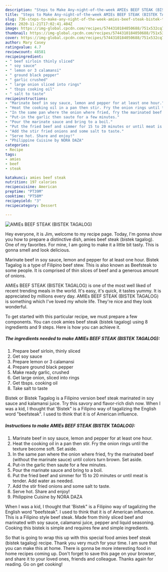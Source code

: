 ```yaml
---
description: "Steps to Make Any-night-of-the-week AMIEs BEEF STEAK (BISTEK TAGALOG)"
title: "Steps to Make Any-night-of-the-week AMIEs BEEF STEAK (BISTEK TAGALOG)"
slug: 736-steps-to-make-any-night-of-the-week-amies-beef-steak-bistek-tagalog
date: 2020-11-21T17:02:41.404Z
image: https://img-global.cpcdn.com/recipes/5744310184050688/751x532cq70/amies-beef-steak-bistek-tagalog-recipe-main-photo.jpg
thumbnail: https://img-global.cpcdn.com/recipes/5744310184050688/751x532cq70/amies-beef-steak-bistek-tagalog-recipe-main-photo.jpg
cover: https://img-global.cpcdn.com/recipes/5744310184050688/751x532cq70/amies-beef-steak-bistek-tagalog-recipe-main-photo.jpg
author: Mary Casey
ratingvalue: 4.7
reviewcount: 48581
recipeingredient:
- " beef sirloin thinly sliced"
- " soy sauce"
- " lemon or 3 calamansi"
- " ground black pepper"
- " garlic crushed"
- " large onion sliced into rings"
- " tbsps cooking oil"
- " salt to taste"
recipeinstructions:
- "Marinate beef in soy sauce, lemon and pepper for at least one hour."
- "Heat the cooking oil in a pan then stir. Fry the onion rings until the texture become soft. Set aside."
- "In the same pan where the onion where fried, fry the marinated beef (without the marinate sauce) until colors turn brown. Set aside."
- "Put-in the garlic then saute for a few minutes."
- "Pour the marinate sauce and bring to a boil."
- "Put the fried beef and simmer for 15 to 20 minutes or until meat is tender. Add water as needed."
- "Add the stir fried onions and some salt to taste."
- "Serve hot. Share and enjoy!"
- "Philippine Cuisine by NORA DAZA"
categories:
- Recipe
tags:
- amies
- beef
- steak

katakunci: amies beef steak 
nutrition: 197 calories
recipecuisine: American
preptime: "PT39M"
cooktime: "PT58M"
recipeyield: "3"
recipecategory: Dessert

---
```



![AMIEs BEEF STEAK (BISTEK TAGALOG)](https://img-global.cpcdn.com/recipes/5744310184050688/751x532cq70/amies-beef-steak-bistek-tagalog-recipe-main-photo.jpg)

Hey everyone, it is Jim, welcome to my recipe page. Today, I'm gonna show you how to prepare a distinctive dish, amies beef steak (bistek tagalog). One of my favorites. For mine, I am going to make it a little bit tasty. This is gonna smell and look delicious.

Marinate beef in soy sauce, lemon and pepper for at least one hour. Bistek Tagalog is a type of Filipino beef stew. This is also known as Beefsteak to some people. It is comprised of thin slices of beef and a generous amount of onions.

AMIEs BEEF STEAK (BISTEK TAGALOG) is one of the most well liked of recent trending meals in the world. It's easy, it's quick, it tastes yummy. It is appreciated by millions every day. AMIEs BEEF STEAK (BISTEK TAGALOG) is something which I've loved my whole life. They're nice and they look wonderful.


To get started with this particular recipe, we must prepare a few components. You can cook amies beef steak (bistek tagalog) using 8 ingredients and 9 steps. Here is how you can achieve it.

<!--inarticleads1-->

##### The ingredients needed to make AMIEs BEEF STEAK (BISTEK TAGALOG):

1. Prepare  beef sirloin, thinly sliced
1. Get  soy sauce
1. Prepare  lemon or 3 calamansi
1. Prepare  ground black pepper
1. Make ready  garlic, crushed
1. Get  large onion, sliced into rings
1. Get  tbsps. cooking oil
1. Take  salt to taste


Bistek or Bistek Tagalog is a Filipino version beef steak marinated in soy sauce and kalamansi juice. Try this savory and flavor-rich dish now. When I was a kid, I thought that &#39;Bistek&#34; is a Filipino way of tagalizing the English word &#34;beefsteak&#34;. I used to think that it is of American influence. 

<!--inarticleads2-->

##### Instructions to make AMIEs BEEF STEAK (BISTEK TAGALOG):

1. Marinate beef in soy sauce, lemon and pepper for at least one hour.
1. Heat the cooking oil in a pan then stir. Fry the onion rings until the texture become soft. Set aside.
1. In the same pan where the onion where fried, fry the marinated beef (without the marinate sauce) until colors turn brown. Set aside.
1. Put-in the garlic then saute for a few minutes.
1. Pour the marinate sauce and bring to a boil.
1. Put the fried beef and simmer for 15 to 20 minutes or until meat is tender. Add water as needed.
1. Add the stir fried onions and some salt to taste.
1. Serve hot. Share and enjoy!
1. Philippine Cuisine by NORA DAZA


When I was a kid, I thought that &#39;Bistek&#34; is a Filipino way of tagalizing the English word &#34;beefsteak&#34;. I used to think that it is of American influence. This is a Filipino style beef steak. Made from thinly sliced beef and marinated with soy sauce, calamansi juice, pepper and liquid seasoning. Cooking this bistek is simple and requires few and simple ingredients. 

So that is going to wrap this up with this special food amies beef steak (bistek tagalog) recipe. Thank you very much for your time. I am sure that you can make this at home. There is gonna be more interesting food in home recipes coming up. Don't forget to save this page on your browser, and share it to your loved ones, friends and colleague. Thanks again for reading. Go on get cooking!
